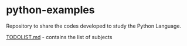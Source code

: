 # python-examples

Repository to share the codes developed to study the Python Language.

[TODOLIST.md](TODOLIST.md) - contains the list of subjects
